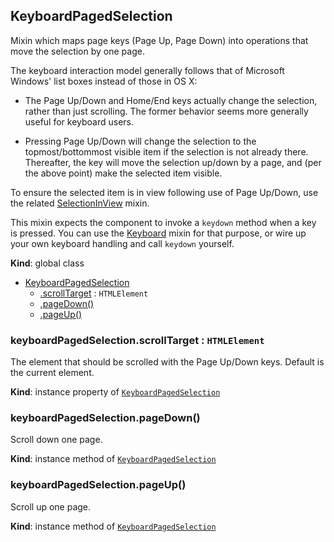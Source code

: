 <a name="KeyboardPagedSelection"></a>
## KeyboardPagedSelection
Mixin which maps page keys (Page Up, Page Down) into operations that move
the selection by one page.

The keyboard interaction model generally follows that of Microsoft Windows'
list boxes instead of those in OS X:

* The Page Up/Down and Home/End keys actually change the selection, rather
  than just scrolling. The former behavior seems more generally useful for
  keyboard users.

* Pressing Page Up/Down will change the selection to the topmost/bottommost
  visible item if the selection is not already there. Thereafter, the key
  will move the selection up/down by a page, and (per the above point) make
  the selected item visible.

To ensure the selected item is in view following use of Page Up/Down, use
the related [SelectionInView](SelectionInView.md) mixin.

This mixin expects the component to invoke a `keydown` method when a key is
pressed. You can use the [Keyboard](Keyboard.md) mixin for that purpose, or
wire up your own keyboard handling and call `keydown` yourself.

**Kind**: global class  

* [KeyboardPagedSelection](#KeyboardPagedSelection)
    * [.scrollTarget](#KeyboardPagedSelection+scrollTarget) : <code>HTMLElement</code>
    * [.pageDown()](#KeyboardPagedSelection+pageDown)
    * [.pageUp()](#KeyboardPagedSelection+pageUp)

<a name="KeyboardPagedSelection+scrollTarget"></a>
### keyboardPagedSelection.scrollTarget : <code>HTMLElement</code>
The element that should be scrolled with the Page Up/Down keys.
Default is the current element.

**Kind**: instance property of <code>[KeyboardPagedSelection](#KeyboardPagedSelection)</code>  
<a name="KeyboardPagedSelection+pageDown"></a>
### keyboardPagedSelection.pageDown()
Scroll down one page.

**Kind**: instance method of <code>[KeyboardPagedSelection](#KeyboardPagedSelection)</code>  
<a name="KeyboardPagedSelection+pageUp"></a>
### keyboardPagedSelection.pageUp()
Scroll up one page.

**Kind**: instance method of <code>[KeyboardPagedSelection](#KeyboardPagedSelection)</code>  
